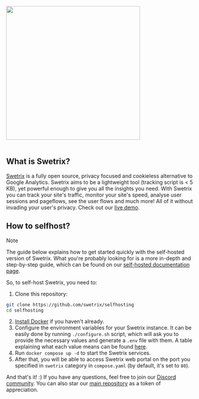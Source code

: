 <picture>
  <source media="(prefers-color-scheme: dark)" srcset="https://swetrix.com/assets/logo_white.png">
  <img alt="" src="https://swetrix.com/assets/logo_blue.png" width="360">
</picture>
<br /><br />

## What is Swetrix?

[Swetrix](https://swetrix.com) is a fully open source, privacy focused and cookieless alternative to Google Analytics. Swetrix aims to be a lightweight tool (tracking script is < 5 KB), yet powerful enough to give you all the insights you need. With Swetrix you can track your site's traffic, monitor your site's speed, analyse user sessions and pageflows, see the user flows and much more! All of it without invading your user's privacy. Check out our [live demo](https://swetrix.com/projects/STEzHcB1rALV).

## How to selfhost?

> [!NOTE]
> The guide below explains how to get started quickly with the self-hosted version of Swetrix. What you're probably looking for is a more in-depth and step-by-step guide, which can be found on our [self-hosted documentation page](https://docs.swetrix.com/selfhosting/how-to).

So, to self-host Swetrix, you need to:
1. Clone this repository:
```bash
git clone https://github.com/swetrix/selfhosting
cd selfhosting
```
2. [Install Docker](https://www.digitalocean.com/community/tutorials/how-to-install-and-use-docker-on-ubuntu-20-04?ref=swetrix.com) if you haven't already.
3. Configure the environment variables for your Swetrix instance. It can be easily done by running `./configure.sh` script, which will ask you to provide the necessary values and generate a `.env` file with them. A table explaining what each value means can be found [here](https://docs.swetrix.com/selfhosting/configuring).
4. Run `docker compose up -d` to start the Swetrix services.
5. After that, you will be able to access Swetrix web portal on the port you specified in `swetrix` category in `compose.yaml` (by default, it's set to `80`).

And that's it! :) If you have any questions, feel free to join our [Discord community](https://discord.gg/ZVK8Tw2E8j). You can also star our [main repository](https://github.com/Swetrix/swetrix-api) as a token of appreciation.
